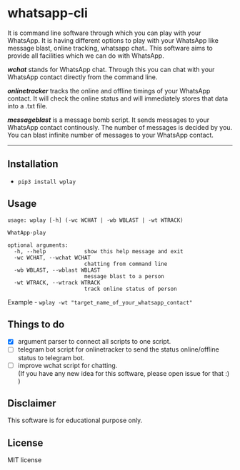 # whatsapp-cli
It is command line software through which you can play with your WhatsApp. It is having different options to play with your WhatsApp like message blast, online tracking, whatsapp chat.. This software aims to provide all facilities which we can do with WhatsApp. 

***wchat*** stands for WhatsApp chat. Through this you can chat with your WhatsApp contact directly from the command line.

***onlinetracker*** tracks the online and offline timings of your WhatsApp contact. It will check the online status and will immediately stores that data into a .txt file.

***messageblast*** is a message bomb script. It sends messages to your WhatsApp contact continously. The number of messages is decided by you. You can blast infinite number of messages to your WhatsApp contact.

---

## Installation
- `pip3 install wplay`

## Usage
```
usage: wplay [-h] (-wc WCHAT | -wb WBLAST | -wt WTRACK)

WhatApp-play

optional arguments:
  -h, --help            show this help message and exit
  -wc WCHAT, --wchat WCHAT
                        chatting from command line
  -wb WBLAST, --wblast WBLAST
                        message blast to a person
  -wt WTRACK, --wtrack WTRACK
                        track online status of person

```
Example - `wplay -wt "target_name_of_your_whatsapp_contact"`

## Things to do
- [x] argument parser to connect all scripts to one script.
- [ ] telegram bot script for onlinetracker to send the status online/offline status to telegram bot. 
- [ ] improve wchat script for chatting.<br>
(If you have any new idea for this software, please open issue for that :) )

## Disclaimer
This software is for educational purpose only.

## License
MIT license
